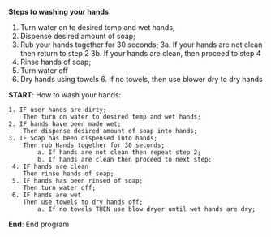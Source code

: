 **Steps to washing your hands**

1. Turn water on to desired temp and wet hands;
2. Dispense desired amount of soap;
3. Rub your hands together for 30 seconds;
    3a. If your hands are not clean then return to step 2
    3b. If your hands are clean, then proceed to step 4
4. Rinse hands of soap;
5. Turn water off
6. Dry hands using towels
    6. If no towels, then use blower dry to dry hands


**START**: How to wash your hands:

```
1. IF user hands are dirty;
    Then turn on water to desired temp and wet hands;
2. IF hands have been made wet;
    Then dispense desired amount of soap into hands;
3. IF Soap has been dispensed into hands;
    Then rub Hands together for 30 seconds;
        a. If hands are not clean then repeat step 2;
        b. If hands are clean then proceed to next step;
 4. IF hands are clean
    Then rinse hands of soap;
 5. IF hands has been rinsed of soap;
    Then turn water off;
 6. IF hands are wet
    Then use towels to dry hands off;
        a. If no towels THEN use blow dryer until wet hands are dry;
```

**End**: End program